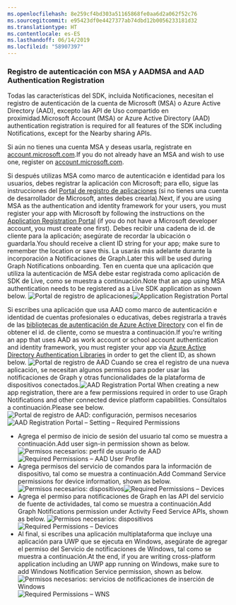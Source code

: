 ```yaml
---
ms.openlocfilehash: 8e259cf4bd303a51165868fe0aa6d2a062f52c76
ms.sourcegitcommit: e95423df0e4427377ab74dbd12b0056233181d32
ms.translationtype: HT
ms.contentlocale: es-ES
ms.lasthandoff: 06/14/2019
ms.locfileid: "58907397"
---
```

### <a name="msa-and-aad-authentication-registration"></a><span data-ttu-id="5a561-101">Registro de autenticación con MSA y AAD</span><span class="sxs-lookup"><span data-stu-id="5a561-101">MSA and AAD Authentication Registration</span></span>

<span data-ttu-id="5a561-102">Todas las características del SDK, incluida Notificaciones, necesitan el registro de autenticación de la cuenta de Microsoft (MSA) o Azure Active Directory (AAD), excepto las API de Uso compartido en proximidad.</span><span class="sxs-lookup"><span data-stu-id="5a561-102">Microsoft Account (MSA) or Azure Active Directory (AAD) authentication registration is required for all features of the SDK including Notifications, except for the Nearby sharing APIs.</span></span> 

<span data-ttu-id="5a561-103">Si aún no tienes una cuenta MSA y deseas usarla, regístrate en [account.microsoft.com](https://account.microsoft.com/account).</span><span class="sxs-lookup"><span data-stu-id="5a561-103">If you do not already have an MSA and wish to use one, register on [account.microsoft.com](https://account.microsoft.com/account).</span></span>

<span data-ttu-id="5a561-104">Si después utilizas MSA como marco de autenticación e identidad para los usuarios, debes registrar la aplicación con Microsoft; para ello, sigue las instrucciones del [Portal de registro de aplicaciones](https://apps.dev.microsoft.com/) (si no tienes una cuenta de desarrollador de Microsoft, antes debes crearla).</span><span class="sxs-lookup"><span data-stu-id="5a561-104">Next, if you are using MSA as the authentication and identity framework for your users, you must register your app with Microsoft by following the instructions on the [Application Registration Portal](https://apps.dev.microsoft.com/) (if you do not have a Microsoft developer account, you must create one first).</span></span> <span data-ttu-id="5a561-105">Debes recibir una cadena de id. de cliente para la aplicación; asegúrate de recordar la ubicación o guardarla.</span><span class="sxs-lookup"><span data-stu-id="5a561-105">You should receive a client ID string for your app; make sure to remember the location or save this.</span></span> <span data-ttu-id="5a561-106">La usarás más adelante durante la incorporación a Notificaciones de Graph.</span><span class="sxs-lookup"><span data-stu-id="5a561-106">Later this will be used during Graph Notifications onboarding.</span></span> <span data-ttu-id="5a561-107">Ten en cuenta que una aplicación que utiliza la autenticación de MSA debe estar registrada como aplicación de SDK de Live, como se muestra a continuación.</span><span class="sxs-lookup"><span data-stu-id="5a561-107">Note that an app using MSA authentication needs to be registered as a Live SDK application as shown below.</span></span>
<span data-ttu-id="5a561-108">![Portal de registro de aplicaciones](../../notifications/media/msa_app_registration/app_registration_portal.png)</span><span class="sxs-lookup"><span data-stu-id="5a561-108">![Application Registration Portal](../../notifications/media/msa_app_registration/app_registration_portal.png)</span></span>

<span data-ttu-id="5a561-109">Si escribes una aplicación que usa AAD como marco de autenticación e identidad de cuentas profesionales o educativas, debes registrarla a través de las [bibliotecas de autenticación de Azure Active Directory](https://docs.microsoft.com/azure/active-directory/develop/active-directory-authentication-libraries) con el fin de obtener el id. de cliente, como se muestra a continuación.</span><span class="sxs-lookup"><span data-stu-id="5a561-109">If you're writing an app that uses AAD as work account or school account authentication and identity framework, you must register your app via [Azure Active Directory Authentication Libraries](https://docs.microsoft.com/azure/active-directory/develop/active-directory-authentication-libraries) in order to get the client ID, as shown below.</span></span> 
 <span data-ttu-id="5a561-110">![Portal de registro de AAD](../../notifications/media/aad_registration_portal/aad_registration_portal.png) Cuando se crea el registro de una nueva aplicación, se necesitan algunos permisos para poder usar las notificaciones de Graph y otras funcionalidades de la plataforma de dispositivos conectados.</span><span class="sxs-lookup"><span data-stu-id="5a561-110">![AAD Registration Portal](../../notifications/media/aad_registration_portal/aad_registration_portal.png) When creating a new app registration, there are a few permissions required in order to use Graph Notifications and other connected device platform capabilities.</span></span> <span data-ttu-id="5a561-111">Consúltalos a continuación.</span><span class="sxs-lookup"><span data-stu-id="5a561-111">Please see below.</span></span> 
<span data-ttu-id="5a561-112">![Portal de registro de AAD: configuración, permisos necesarios](../../notifications/media/aad_registration_portal/aad_registration_portal_permissions.png)</span><span class="sxs-lookup"><span data-stu-id="5a561-112">![AAD Registration Portal – Setting – Required Permissions](../../notifications/media/aad_registration_portal/aad_registration_portal_permissions.png)</span></span>
* <span data-ttu-id="5a561-113">Agrega el permiso de inicio de sesión del usuario tal como se muestra a continuación.</span><span class="sxs-lookup"><span data-stu-id="5a561-113">Add user sign-in permission shown as below.</span></span>
<span data-ttu-id="5a561-114">![Permisos necesarios: perfil de usuario de AAD](../../notifications/media/aad_registration_portal/permissions_1_user.png)</span><span class="sxs-lookup"><span data-stu-id="5a561-114">![Required Permissions – AAD User Profile](../../notifications/media/aad_registration_portal/permissions_1_user.png)</span></span>
* <span data-ttu-id="5a561-115">Agrega permisos del servicio de comandos para la información de dispositivo, tal como se muestra a continuación.</span><span class="sxs-lookup"><span data-stu-id="5a561-115">Add Command Service permissions for device information, shown as below.</span></span>
<span data-ttu-id="5a561-116">![Permisos necesarios: dispositivos](../../notifications/media/aad_registration_portal/permissions_2_devices.png)</span><span class="sxs-lookup"><span data-stu-id="5a561-116">![Required Permissions – Devices](../../notifications/media/aad_registration_portal/permissions_2_devices.png)</span></span>
* <span data-ttu-id="5a561-117">Agrega el permiso para notificaciones de Graph en las API del servicio de fuente de actividades, tal como se muestra a continuación.</span><span class="sxs-lookup"><span data-stu-id="5a561-117">Add Graph Notifications permission under Activity Feed Service APIs, shown as below.</span></span>
<span data-ttu-id="5a561-118">![Permisos necesarios: dispositivos](../../notifications/media/aad_registration_portal/permissions_3_graph_notifications.png)</span><span class="sxs-lookup"><span data-stu-id="5a561-118">![Required Permissions – Devices](../../notifications/media/aad_registration_portal/permissions_3_graph_notifications.png)</span></span>
* <span data-ttu-id="5a561-119">Al final, si escribes una aplicación multiplataforma que incluye una aplicación para UWP que se ejecuta en Windows, asegúrate de agregar el permiso del Servicio de notificaciones de Windows, tal como se muestra a continuación.</span><span class="sxs-lookup"><span data-stu-id="5a561-119">At the end, if you are writing cross-platform application including an UWP app running on Windows, make sure to add Windows Notification Service permission, shown as below.</span></span> 
<span data-ttu-id="5a561-120">![Permisos necesarios: servicios de notificaciones de inserción de Windows](../../notifications/media/aad_registration_portal/permissions_4_wns_push.png)</span><span class="sxs-lookup"><span data-stu-id="5a561-120">![Required Permissions – WNS](../../notifications/media/aad_registration_portal/permissions_4_wns_push.png)</span></span>
